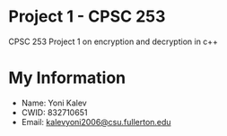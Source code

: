 # Project 1 - CPSC 253

CPSC 253 Project 1 on encryption and decryption in c++

# My Information

* Name: Yoni Kalev
* CWID: 832710651
* Email: kalevyoni2006@csu.fullerton.edu
